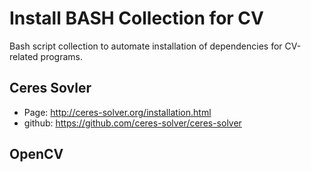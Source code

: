 # Install BASH Collection for CV
Bash script collection to automate installation of dependencies for CV-related programs.

## Ceres Sovler
* Page: http://ceres-solver.org/installation.html
* github: https://github.com/ceres-solver/ceres-solver

## OpenCV


